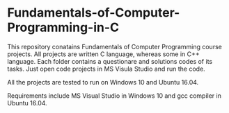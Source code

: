 # Fundamentals-of-Computer-Programming-in-C
This repository conatains Fundamentals of Computer Programming course projects. All projects are written C language, whereas some in C++ language. Each folder contains a questionare and solutions codes of its tasks. Just open code projects in MS Visula Studio and run the code.

All the projects are tested to run on Windows 10 and Ubuntu 16.04.

Requirements include MS Visual Studio in Windows 10 and gcc compiler in Ubuntu 16.04.
